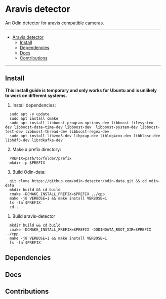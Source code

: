 # Aravis detector

An Odin detector for aravis compatible cameras.

---

- [Aravis detector](#aravis-detector)
  - [Install](#install)
  - [Dependencies](#dependencies)
  - [Docs](#docs)
  - [Contributions](#contributions)
  
---

## Install

**This install guide is temporary and only works for Ubuntu and is unlikely to work on different systems.**

1. Install dependencies:

```shell
  sudo apt -y update
  sudo apt install cmake
  sudo apt install libboost-program-options-dev libboost-filesystem-dev libboost-date-time-dev libboost-dev  libboost-system-dev libboost-test-dev libboost-thread-dev libboost-regex-dev
  sudo apt install libzmq3-dev libpcap-dev liblog4cxx-dev libblosc-dev libhdf5-dev librdkafka-dev
```

2. Make a prefix directory:

```shell
  PREFIX=path/to/folder/prefix
  mkdir -p $PREFIX
```

3. Build Odin-data:

```shell
  git clone https://github.com/odin-detector/odin-data.git && cd odin-data
  mkdir build && cd build
  cmake -DCMAKE_INSTALL_PREFIX=$PREFIX ../cpp
  make -j8 VERBOSE=1 && make install VERBOSE=1
  ls -la $PREFIX
  cd..
```

1. Build aravis-detector

```shell
  mkdir build && cd build
  cmake -DCMAKE_INSTALL_PREFIX=$PREFIX -DODINDATA_ROOT_DIR=$PREFIX ../cpp
  make -j8 VERBOSE=1 && make install VERBOSE=1
  ls -la $PREFIX
```

## Dependencies

## Docs

## Contributions
